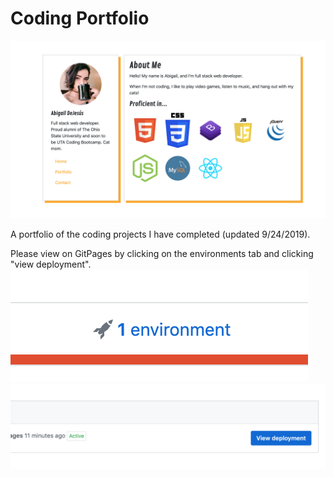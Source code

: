 # Coding Portfolio
!['Portfolio preview'](assets/images/portfolioprev.png)

A portfolio of the coding projects I have completed (updated 9/24/2019).

Please view on GitPages by clicking on the environments tab and clicking "view deployment".
!['Environments tab'](assets/images/environmentprev.png)
!['View deployments button'](assets/images/viewdeployment.png)
